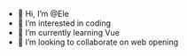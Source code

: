 - 👋 Hi, I’m @Ele
- 👀 I’m interested in coding
- 🌱 I’m currently learning Vue
- 💞️ I’m looking to collaborate on web opening

